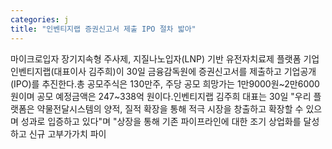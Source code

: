 ```yaml
---
categories: j
title: "인벤티지랩 증권신고서 제출 IPO 절차 밟아"
---
```

마이크로입자 장기지속형 주사제, 지질나노입자(LNP) 기반 유전자치료제 플랫폼 기업 인벤티지랩(대표이사 김주희)이 30일 금융감독원에 증권신고서를 제출하고 기업공개(IPO)를 추진한다.총 공모주식은 130만주, 주당 공모 희망가는 1만9000원~2만6000원이며 공모 예정금액은 247~338억 원이다.인벤티지랩 김주희 대표는 30일 "우리 플랫폼은 약물전달시스템의 양적, 질적 확장을 통해 적극 시장을 창출하고 확장할 수 있으며 성과로 입증하고 있다"며 "상장을 통해 기존 파이프라인에 대한 조기 상업화를 달성하고 신규 고부가가치 파이
